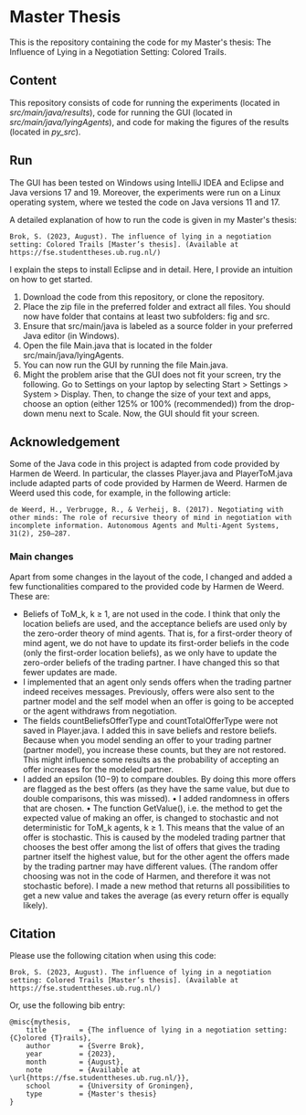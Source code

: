 # Master Thesis
This is the repository containing the code for my Master's thesis: The Influence of Lying in a Negotiation Setting: Colored Trails.

## Content
This repository consists of code for running the experiments (located in *src/main/java/results*), 
code for running the GUI (located in *src/main/java/lyingAgents*), 
and code for making the figures of the results (located in *py_src*). 

## Run
The GUI has been tested on Windows using IntelliJ IDEA and Eclipse and Java versions 17 and 19.
Moreover, the experiments were run on a Linux operating system, where we tested the code on Java versions 11 and 17.

A detailed explanation of how to run the code is given in my Master's thesis:
```
Brok, S. (2023, August). The influence of lying in a negotiation setting: Colored Trails [Master’s thesis]. (Available at https://fse.studenttheses.ub.rug.nl/)
```
I explain the steps to install Eclipse and in detail. Here, I provide an intuition on how to get started.

1. Download the code from this repository, or clone the repository.
2. Place the zip file in the preferred folder and extract all files. You should now have folder that contains at least two subfolders: fig and src.
3. Ensure that src/main/java is labeled as a source folder in your preferred Java editor (in Windows).
4. Open the file Main.java that is located in the folder src/main/java/lyingAgents.
5. You can now run the GUI by running the file Main.java.
6. Might the problem arise that the GUI does not fit your screen, try the following. Go to Settings on your laptop by selecting Start > Settings > System > Display. Then, to change the size of your text and apps, choose an option (either 125\% or 100\% (recommended)) from the drop-down menu next to Scale. Now, the GUI should fit your screen. 

## Acknowledgement
Some of the Java code in this project is adapted from code provided by Harmen de Weerd. 
In particular, the classes Player.java and PlayerToM.java include adapted parts of code provided by Harmen de Weerd. 
Harmen de Weerd used this code, for example, in the following article:
```
de Weerd, H., Verbrugge, R., & Verheij, B. (2017). Negotiating with other minds: The role of recursive theory of mind in negotiation with incomplete information. Autonomous Agents and Multi-Agent Systems, 31(2), 250–287.
```

### Main changes
Apart from some changes in the layout of the code, I changed and added a few functionalities compared to the provided code by Harmen de Weerd. These are:

* Beliefs of ToM_k, k ≥ 1, are not used in the code. I think that only the location beliefs are used, and the acceptance beliefs are used only by the zero-order theory of mind agents. That is, for a first-order theory of mind agent, we do not have to update its first-order beliefs in the code (only the first-order location beliefs), as we only have to update the zero-order beliefs of the trading partner. I have changed this so that fewer updates are made.
* I implemented that an agent only sends offers when the trading partner indeed receives messages. Previously, offers were also sent to the partner model and the self model when an offer is going to be accepted or the agent withdraws from negotiation.
* The fields countBeliefsOfferType and countTotalOfferType were not saved in Player.java. I added this in save beliefs and restore beliefs. Because when you model sending an offer to your trading partner (partner model), you increase these counts, but they are not restored. This might influence some results as the probability of accepting an offer increases for the modeled partner.
* I added an epsilon (10−9) to compare doubles. By doing this more offers are flagged as the best offers (as they have the same value, but due to double comparisons, this was missed).
• I added randomness in offers that are chosen.
• The function GetValue(), i.e. the method to get the expected value of making an offer, is changed to stochastic and not deterministic for ToM_k agents, k ≥ 1. This means that the value of an offer is stochastic. This is caused by the modeled trading partner that chooses the best offer among the list of offers that gives the trading partner itself the highest value, but for the other agent the offers made by the trading partner may have different values. (The random offer choosing was not in the code of Harmen, and therefore it was not stochastic before). I made a new method that returns all possibilities to get a new value and takes the average (as every return offer is equally likely).

## Citation
Please use the following citation when using this code:
```
Brok, S. (2023, August). The influence of lying in a negotiation setting: Colored Trails [Master’s thesis]. (Available at https://fse.studenttheses.ub.rug.nl/)
```

Or, use the following bib entry:
```
@misc{mythesis,
    title        = {The influence of lying in a negotiation setting: {C}olored {T}rails},
    author       = {Sverre Brok},
    year         = {2023},
    month        = {August},
    note         = {Available at \url{https://fse.studenttheses.ub.rug.nl/}},
    school       = {University of Groningen},
    type         = {Master's thesis}
}
```
